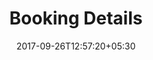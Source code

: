 ---
title: "Booking Details"
date: 2017-09-26T12:57:20+05:30
draft: false
layout: booking-details
property: "Casa Anjuna"
status: "In Process"
url: /bookings/booking-details/casa-anjuna/
slug: "casa-anjuna/"

mainmenu:
 bookings: true
 booking-details: true

---